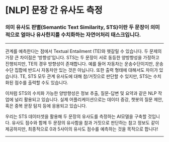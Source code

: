 # [NLP] 문장 간 유사도 측정
### 의미 유사도 판별(Semantic Text Similarity, STS)이란 두 문장이 의미적으로 얼마나 유사한지를 수치화하는 자연어처리 태스크입니다.
----

관계를 예측한다는 점에서 Textual Entailment (TE)와 헷갈릴 수 있습니다. 두 문제의 가장 큰 차이점은 ‘방향성’입니다. STS는 두 문장이 서로 동등한 양방향성을 가정하고 진행되지만, TE의 경우 방향성이 존재합니다. 예를 들어 자동차는 운송수단이지만, 운송수단 집합에 반드시 자동차만 있는 것은 아닙니다. 또한 출력 형태에 대해서도 차이가 있습니다. TE, STS 모두 관계 유사도에 대해 참/거짓으로 판단할 수 있지만, STS는 수치화된 점수를 출력할 수도 있습니다.

이처럼 STS의 수치화 가능한 양방향성은 정보 추출, 질문-답변 및 요약과 같은 NLP 작업에 널리 활용되고 있습니다. 실제 어플리케이션으로는 데이터 증강, 챗봇의 질문 제안, 혹은 중복 문장 탐지 등에 응용되고 있습니다.

우리는 STS 데이터셋을 활용해 두 문장의 유사도를 측정하는 AI모델을 구축할 것입니다. 유사도 점수와 함께 두 문장의 유사함을 참과 거짓으로 판단하는 참고 정보도 같이 제공하지만, 최종적으로 0과 5사이의 유사도 점수를 예측하는 것을 목적으로 합니다!

-----
